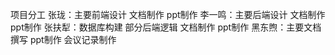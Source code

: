 项目分工
张珑：主要前端设计 文档制作 ppt制作
李一鸣：主要后端设计 文档制作 ppt制作
张扶犁：数据库构建 部分后端逻辑 文档制作 ppt制作
黑东煦：主要文档撰写 ppt制作 会议记录制作
